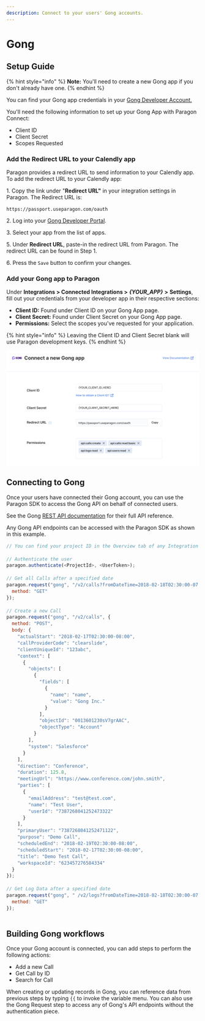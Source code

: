 ```yaml
---
description: Connect to your users' Gong accounts.
---
```


# Gong

## Setup Guide

{% hint style="info" %}
**Note:** You'll need to create a new Gong app if you don't already have one.
{% endhint %}

You can find your Gong app credentials in your [Gong Developer Account.](https://app.gong.io/settings/api/documentation#overview)

You'll need the following information to set up your Gong App with Paragon Connect:

* Client ID
* Client Secret
* Scopes Requested

### Add the Redirect URL to your Calendly app

Paragon provides a redirect URL to send information to your Calendly app. To add the redirect URL to your Calendly app:

1\. Copy the link under "**Redirect URL"** in your integration settings in Paragon. The Redirect URL is:

```
https://passport.useparagon.com/oauth
```

2\. Log into your [Gong Developer Portal](https://developer.gong.com/).

3\. Select your app from the list of apps.

5\. Under **Redirect URL**, paste-in the redirect URL from Paragon. The redirect URL can be found in Step 1.

6\. Press the `Save` button to confirm your changes.

### Add your Gong app to Paragon

Under **Integrations > Connected Integrations >** _**{YOUR\_APP}**_ **>** **Settings**, fill out your credentials from your developer app in their respective sections:

* **Client ID:** Found under Client ID on your Gong App page.
* **Client Secret:** Found under Client Secret on your Gong App page.
* **Permissions:** Select the scopes you've requested for your application.

{% hint style="info" %}
Leaving the Client ID and Client Secret blank will use Paragon development keys.
{% endhint %}

![](<../../.gitbook/assets/Connecting your Gong app to Paragon Connect.png>)

## Connecting to Gong

Once your users have connected their Gong account, you can use the Paragon SDK to access the Gong API on behalf of connected users.

See the Gong [REST API documentation](https://app.gong.io/settings/api/documentation#overview) for their full API reference.

Any Gong API endpoints can be accessed with the Paragon SDK as shown in this example.

```javascript
// You can find your project ID in the Overview tab of any Integration

// Authenticate the user
paragon.authenticate(<ProjectId>, <UserToken>);
            
// Get all Calls after a specified date
paragon.request("gong", "/v2/calls?fromDateTime=2018-02-18T02:30:00-07:00", {
  method: "GET"
});

// Create a new Call
paragon.request("gong", "/v2/calls", {
  method: "POST",
  body: {
    "actualStart": "2018-02-17T02:30:00-08:00",
    "callProviderCode": "clearslide",
    "clientUniqueId": "123abc",
    "context": [
      {
        "objects": [
          {
            "fields": [
              {
                "name": "name",
                "value": "Gong Inc."
              }
            ],
            "objectId": "0013601230sV7grAAC",
            "objectType": "Account"
          }
        ],
        "system": "Salesforce"
      }
    ],
    "direction": "Conference",
    "duration": 125.8,
    "meetingUrl": "https://www.conference.com/john.smith",
    "parties": [
      {
        "emailAddress": "test@test.com",
        "name": "Test User",
        "userId": "7387268041252473322"
      }
    ],
    "primaryUser": "7387268041252471122",
    "purpose": "Demo Call",
    "scheduledEnd": "2018-02-19T02:30:00-08:00",
    "scheduledStart": "2018-02-17T02:30:00-08:00",
    "title": "Demo Test Call",
    "workspaceId": "623457276584334"
  }
});

// Get Log Data after a specified date
paragon.request("gong", " /v2/logs?fromDateTime=2018-02-18T02:30:00-07:00", {
  method: "GET"
});
  
```

## Building Gong workflows

Once your Gong account is connected, you can add steps to perform the following actions:

* Add a new Call
* Get Call by ID
* Search for Call

When creating or updating records in Gong, you can reference data from previous steps by typing `{{` to invoke the variable menu. You can also use the Gong Request step to access any of Gong's API endpoints without the authentication piece.
